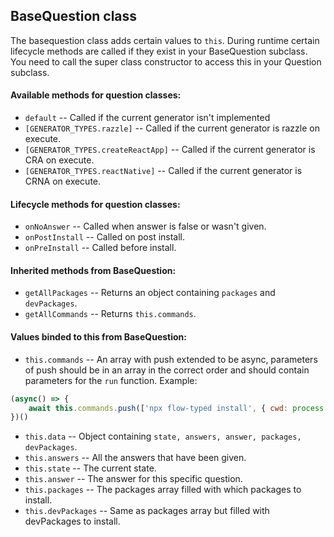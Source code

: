 ## BaseQuestion class
The basequestion class adds certain values to `this`. During runtime certain lifecycle methods are called if they exist in your BaseQuestion subclass. You need to call the super class constructor to access this in your Question subclass.

#### Available methods for question classes:
* `default` -- Called if the current generator isn't implemented
* `[GENERATOR_TYPES.razzle]` -- Called if the current generator is razzle on execute.
* `[GENERATOR_TYPES.createReactApp]` -- Called if the current generator is CRA on execute.
* `[GENERATOR_TYPES.reactNative]` -- Called if the current generator is CRNA on execute.

#### Lifecycle methods for question classes:
* `onNoAnswer` -- Called when answer is false or wasn't given.
* `onPostInstall` -- Called on post install.
* `onPreInstall` -- Called before install.

#### Inherited methods from BaseQuestion:
* `getAllPackages` -- Returns an object containing `packages` and `devPackages`.
* `getAllCommands` -- Returns `this.commands`.

#### Values binded to this from BaseQuestion:
* `this.commands` -- An array with push extended to be async, parameters of push should be in an array in the correct order and should contain parameters for the `run` function. Example:
```javascript
(async() => {
    await this.commands.push(['npx flow-typed install', { cwd: process.cwd() }]);
})()
```
* `this.data` -- Object containing `state, answers, answer, packages, devPackages`.
* `this.answers` -- All the answers that have been given.
* `this.state` -- The current state.
* `this.answer` -- The answer for this specific question.
* `this.packages` -- The packages array filled with which packages to install.
* `this.devPackages` -- Same as packages array but filled with devPackages to install.